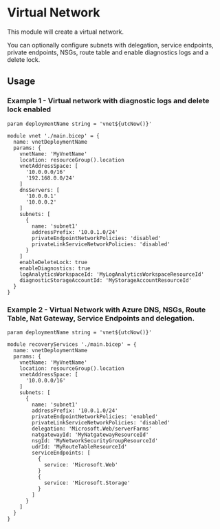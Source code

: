 # Virtual Network
This module will create a virtual network.

You can optionally configure subnets with delegation, service endpoints, private endpoints, NSGs, route table and enable diagnostics logs and a delete lock.

## Usage

### Example 1 - Virtual network with diagnostic logs and delete lock enabled
``` bicep
param deploymentName string = 'vnet${utcNow()}'

module vnet './main.bicep' = {
  name: vnetDeploymentName
  params: {
    vnetName: 'MyVnetName'
    location: resourceGroup().location
    vnetAddressSpace: [
      '10.0.0.0/16'
      '192.168.0.0/24'
    ]
    dnsServers: [
      '10.0.0.1'
      '10.0.0.2'
    ]
    subnets: [
      {
        name: 'subnet1'
        addressPrefix: '10.0.1.0/24'
        privateEndpointNetworkPolicies: 'disabled'
        privateLinkServiceNetworkPolicies: 'disabled'
      }
    ]
    enableDeleteLock: true
    enableDiagnostics: true
    logAnalyticsWorkspaceId: 'MyLogAnalyticsWorkspaceResourceId'
    diagnosticStorageAccountId: 'MyStorageAccountResourceId'
  }
}
```

### Example 2 - Virtual Network with Azure DNS, NSGs, Route Table, Nat Gateway, Service Endpoints and delegation.
``` bicep
param deploymentName string = 'vnet${utcNow()}'

module recoveryServices './main.bicep' = {
  name: vnetDeploymentName
  params: {
    vnetName: 'MyVnetName'
    location: resourceGroup().location
    vnetAddressSpace: [
      '10.0.0.0/16'  
    ]
    subnets: [
      {
        name: 'subnet1'
        addressPrefix: '10.0.1.0/24'
        privateEndpointNetworkPolicies: 'enabled'
        privateLinkServiceNetworkPolicies: 'disabled'
        delegation: 'Microsoft.Web/serverFarms'
        natgatewayId: 'MyNatgatewayResourceId'
        nsgId: 'MyNetworkSecurityGroupResourceId'
        udrId: 'MyRouteTableResourceId'
        serviceEndpoints: [
          {
            service: 'Microsoft.Web'
          }
          {
            service: 'Microsoft.Storage'
          }
        ]
      }
    ]
  }
}
```